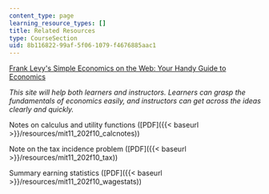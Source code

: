 ```yaml
---
content_type: page
learning_resource_types: []
title: Related Resources
type: CourseSection
uid: 8b116822-99af-5f06-1079-f4676885aac1
---
```


[Frank Levy's Simple Economics on the Web: Your Handy Guide to Economics](http://web.mit.edu/11.203/www/econ/)

_This site will help both learners and instructors. Learners can grasp the fundamentals of economics easily, and instructors can get across the ideas clearly and quickly._

Notes on calculus and utility functions ([PDF]({{< baseurl >}}/resources/mit11_202f10_calcnotes))

Note on the tax incidence problem ([PDF]({{< baseurl >}}/resources/mit11_202f10_tax))

Summary earning statistics ([PDF]({{< baseurl >}}/resources/mit11_202f10_wagestats))